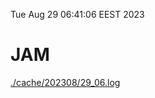 Tue Aug 29 06:41:06 EEST 2023
# JAM
<a href='./cache/202308/29_06.log'>./cache/202308/29_06.log</a>

